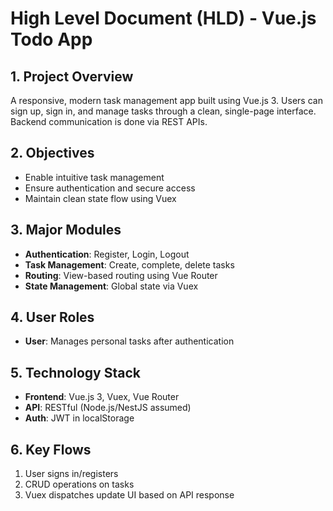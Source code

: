 # High Level Document (HLD) - Vue.js Todo App

## 1. Project Overview
A responsive, modern task management app built using Vue.js 3. Users can sign up, sign in, and manage tasks through a clean, single-page interface. Backend communication is done via REST APIs.

## 2. Objectives
- Enable intuitive task management
- Ensure authentication and secure access
- Maintain clean state flow using Vuex

## 3. Major Modules
- **Authentication**: Register, Login, Logout
- **Task Management**: Create, complete, delete tasks
- **Routing**: View-based routing using Vue Router
- **State Management**: Global state via Vuex

## 4. User Roles
- **User**: Manages personal tasks after authentication

## 5. Technology Stack
- **Frontend**: Vue.js 3, Vuex, Vue Router
- **API**: RESTful (Node.js/NestJS assumed)
- **Auth**: JWT in localStorage

## 6. Key Flows
1. User signs in/registers
2. CRUD operations on tasks
3. Vuex dispatches update UI based on API response
